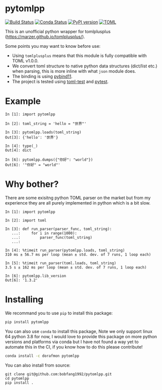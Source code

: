 # pytomlpp

[![Build Status](https://github.com/bobfang1992/pytomlpp/workflows/Wheels/badge.svg)](https://github.com/bobfang1992/pytomlpp/actions)
[![Conda Status](https://anaconda.org/dorafmon/pytomlpp/badges/version.svg)](https://anaconda.org/dorafmon/pytomlpp)
[![PyPI version](https://badge.fury.io/py/pytomlpp.svg)](https://badge.fury.io/py/pytomlpp)
[![TOML](https://raw.githubusercontent.com/marzer/tomlplusplus/master/docs/badge-TOML.svg)](https://toml.io/en/v1.0.0-rc.1)

This is an unofficial python wrapper for tomlplusplus (https://marzer.github.io/tomlplusplus/).

Some points you may want to know before use:
* Using `tomlplusplus` means that this module is fully compatible with TOML v1.0.0. 
* We convert toml structure to native python data structures (dict/list etc.) when parsing, this is more inline with what `json` module does.
* The binding is using [pybind11](https://github.com/pybind/pybind11).
* The project is tested using [toml-test](https://github.com/BurntSushi/toml-test) and [pytest](https://github.com/pytest-dev/pytest).

# Example
```
In [1]: import pytomlpp                                                                                                                                                                                                                                                                            

In [2]: toml_string = 'hello = "世界"'                                                                                                                                                                                                                                                             

In [3]: pytomlpp.loads(toml_string)                                                                                                                                                                                                                                                                
Out[3]: {'hello': '世界'}

In [4]: type(_)                                                                                                                                                                                                                                                                                    
Out[4]: dict

In [6]: pytomlpp.dumps({"你好": "world"})                                                                                                                 
Out[6]: '"你好" = "world"'
```

# Why bother?
There are some exisitng python TOML parser on the market but from my experience they are all purely implemented in python which is a bit slow. 

```
In [1]: import pytomlpp                                                                                                                                                                                                                                                                                                  

In [2]: import toml                                                                                                                                                                                                                                                                                                      

In [3]: def run_parser(parser_func, toml_string): 
   ...:     for i in range(1000): 
   ...:         parser_func(toml_string) 
   ...:                                                                                                                                                                                                                                                                                                                  

In [4]: %timeit run_parser(pytomlpp.loads, toml_string)                                                                                                                                                                                                                                                                                
310 ms ± 56.7 ms per loop (mean ± std. dev. of 7 runs, 1 loop each)

In [5]: %timeit run_parser(toml.loads, toml_string)                                                                                                                                                                                                                                                                                    
3.5 s ± 162 ms per loop (mean ± std. dev. of 7 runs, 1 loop each)

In [6]: pytomlpp.lib_version                                                                                                                              
Out[6]: '1.3.2'
```

# Installing

We recommand you to use `pip` to install this package:
```sh
pip install pytomlpp
```

You can also use `conda` to install this package, Note we only support linux 64 python 3.8 for now, I would love to provide this package on more python versions and platforms via conda but I have not found a way yet to automate this in the CI, if you know how to do this please contribute!

```sh
conda install -c dorafmon pytomlpp
```

You can also install from source:

```
git clone git@github.com:bobfang1992/pytomlpp.git
cd pytomlpp
pip install .
```
